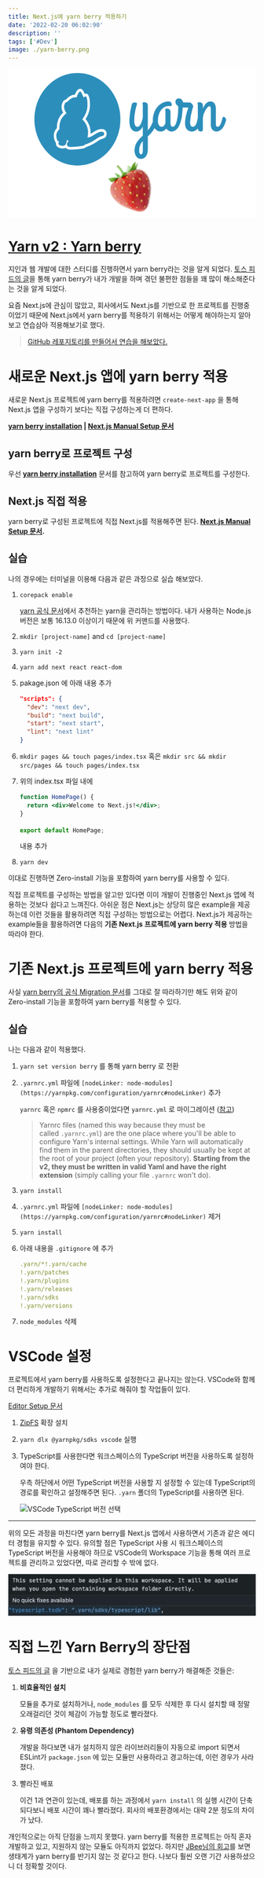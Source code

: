 ```yaml
---
title: Next.js에 yarn berry 적용하기
date: '2022-02-20 06:02:90'
description: ''
tags: ['#Dev']
image: ./yarn-berry.png
---
```


![yarn berry](yarn-berry.png)

# [Yarn v2 : Yarn berry](https://github.com/yarnpkg/berry)

지인과 웹 개발에 대한 스터디를 진행하면서 yarn berry라는 것을 알게 되었다. [토스 피드의 글](https://toss.tech/article/node-modules-and-yarn-berry)을 통해 yarn berry가 내가 개발을 하며 겪던 불편한 점들을 꽤 많이 해소해준다는 것을 알게 되었다.

요즘 Next.js에 관심이 많았고, 회사에서도 Next.js를 기반으로 한 프로젝트를 진행중이었기 때문에 Next.js에서 yarn berry를 적용하기 위해서는 어떻게 해야하는지 알아보고 연습삼아 적용해보기로 했다.

> [GitHub 레포지토리를 만들어서 연습을 해보았다.](https://github.com/WDever/yarn-berry-next-js)

# **새로운 Next.js 앱에 yarn berry 적용**

새로운 Next.js 프로젝트에 yarn berry를 적용하려면 `create-next-app` 을 통해 Next.js 앱을 구성하기 보다는 직접 구성하는게 더 편하다.

**[yarn berry installation](https://yarnpkg.com/getting-started/install) | [Next.js Manual Setup 문서](https://nextjs.org/docs/getting-started#manual-setup)**

## yarn berry로 프로젝트 구성

우선 **[yarn berry installation](https://yarnpkg.com/getting-started/install)** 문서를 참고하여 yarn berry로 프로젝트를 구성한다.

## Next.js 직접 적용

yarn berry로 구성된 프로젝트에 직접 Next.js를 적용해주면 된다. **[Next.js Manual Setup 문서](https://nextjs.org/docs/getting-started#manual-setup).**

## 실습

나의 경우에는 터미널을 이용해 다음과 같은 과정으로 실습 해보았다.

1. `corepack enable`

   [yarn 공식 문서](https://yarnpkg.com/getting-started/install#install-corepack)에서 추천하는 yarn을 관리하는 방법이다. 내가 사용하는 Node.js 버전은 보통 16.13.0 이상이기 때문에 위 커맨드를 사용했다.

2. `mkdir [project-name]` and `cd [project-name]`
3. `yarn init -2`
4. `yarn add next react react-dom`
5. pakage.json 에 아래 내용 추가

   ```json
   "scripts": {
     "dev": "next dev",
     "build": "next build",
     "start": "next start",
     "lint": "next lint"
   }
   ```

6. `mkdir pages && touch pages/index.tsx` 혹은 `mkdir src && mkdir src/pages && touch pages/index.tsx`
7. 위의 index.tsx 파일 내에

   ```jsx
   function HomePage() {
     return <div>Welcome to Next.js!</div>;
   }

   export default HomePage;
   ```

   내용 추가

8. `yarn dev`

이대로 진행하면 Zero-install 기능을 포함하여 yarn berry를 사용할 수 있다.

직접 프로젝트를 구성하는 방법을 알고만 있다면 이미 개발이 진행중인 Next.js 앱에 적용하는 것보다 쉽다고 느껴진다. 아쉬운 점은 Next.js는 상당히 많은 example을 제공하는데 이런 것들을 활용하려면 직접 구성하는 방법으로는 어렵다. Next.js가 제공하는 example들을 활용하려면 다음의 **기존 Next.js 프로젝트에 yarn berry 적용** 방법을 따라야 한다.

# **기존 Next.js 프로젝트에 yarn berry 적용**

사실 [yarn berry의 공식 Migration 문서](https://yarnpkg.com/getting-started/migration)를 그대로 잘 따라하기만 해도 위와 같이 Zero-install 기능을 포함하여 yarn berry를 적용할 수 있다.

## 실습

나는 다음과 같이 적용했다.

1. `yarn set version berry` 를 통해 yarn berry 로 전환
2. `.yarnrc.yml` 파일에 `[nodeLinker: node-modules](https://yarnpkg.com/configuration/yarnrc#nodeLinker)` 추가

   `yarnrc` 혹은 `npmrc` 를 사용중이었다면 `yarnrc.yml` 로 마이그레이션 ([참고](https://yarnpkg.com/getting-started/migration#update-your-configuration-to-the-new-settings))

   > Yarnrc files (named this way because they must be called `.yarnrc.yml`) are the one place where you'll be able to configure Yarn's internal settings. While Yarn will automatically find them in the parent directories, they should usually be kept at the root of your project (often your repository). **Starting from the v2, they must be written in valid Yaml and have the right extension** (simply calling your file `.yarnrc` won't do).

3. `yarn install`
4. `.yarnrc.yml` 파일에 `[nodeLinker: node-modules](https://yarnpkg.com/configuration/yarnrc#nodeLinker)` 제거
5. `yarn install`
6. 아래 내용을 `.gitignore` 에 추가

   ```yaml
   .yarn/*!.yarn/cache
   !.yarn/patches
   !.yarn/plugins
   !.yarn/releases
   !.yarn/sdks
   !.yarn/versions
   ```

7. `node_modules` 삭제

# VSCode 설정

프로젝트에서 yarn berry를 사용하도록 설정한다고 끝나지는 않는다. VSCode와 함께 더 편리하게 개발하기 위해서는 추가로 해줘야 할 작업들이 있다.

[Editor Setup 문서](https://yarnpkg.com/getting-started/migration#editor-support)

1. [ZipFS](https://marketplace.visualstudio.com/items?itemName=arcanis.vscode-zipfs) 확장 설치
2. `yarn dlx @yarnpkg/sdks vscode` 실행
3. TypeScript를 사용한다면 워크스페이스의 TypeScript 버전을 사용하도록 설정하여야 한다.

   우측 하단에서 어떤 TypeScript 버전을 사용할 지 설정할 수 있는데 TypeScript의 경로를 확인하고 설정해주면 된다. `.yarn` 폴더의 TypeScript를 사용하면 된다.

   ![VSCode TypeScript 버전 선택](vscode-ts-setup.**png**)

---

위의 모든 과정을 마친다면 yarn berry를 Next.js 앱에서 사용하면서 기존과 같은 에디터 경험을 유지할 수 있다. 유의할 점은 TypeScript 사용 시 워크스페이스의 TypeScript 버전을 사용해야 하므로 VSCode의 Workspace 기능을 통해 여러 프로젝트를 관리하고 있었다면, 따로 관리할 수 밖에 없다.

![VSCode 설정 파일의 경고문구](vscode-ts-setup-2.png)

# 직접 느낀 Yarn Berry의 장단점

[토스 피드의 글](https://toss.tech/article/node-modules-and-yarn-berry) 을 기반으로 내가 실제로 경험한 yarn berry가 해결해준 것들은:

1. **비효율적인 설치**

   모듈을 추가로 설치하거나, `node_modules` 를 모두 삭제한 후 다시 설치할 때 정말 오래걸리던 것이 체감이 가능할 정도로 빨라졌다.

2. **유령 의존성 (Phantom Dependency)**

   개발을 하다보면 내가 설치하지 않은 라이브러리들이 자동으로 import 되면서 ESLint가 `package.json` 에 있는 모듈만 사용하라고 경고하는데, 이런 경우가 사라졌다.

3. 빨라진 배포

   이건 1과 연관이 있는데, 배포를 하는 과정에서 `yarn install` 의 실행 시간이 단축되다보니 배포 시간이 꽤나 빨라졌다. 회사의 배포환경에서는 대략 2분 정도의 차이가 났다.

개인적으로는 아직 단점을 느끼지 못했다. yarn berry를 적용한 프로젝트는 아직 혼자 개발하고 있고, 지원하지 않는 모듈도 아직까지 없었다. 하지만 [JBee님의 회고](https://jbee.io/web/from-2021-to-2022/)를 보면 생태계가 yarn berry를 반기지 않는 것 같다고 한다. 나보다 훨씬 오랜 기간 사용하셨으니 더 정확할 것이다.
